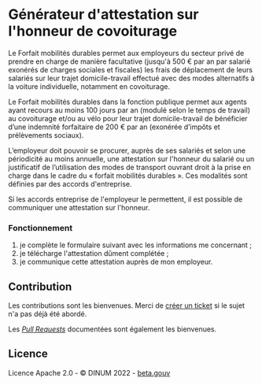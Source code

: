 # Générateur d'attestation sur l'honneur de covoiturage

Le Forfait mobilités durables permet aux employeurs du secteur privé de prendre en charge de manière facultative (jusqu'à 500 € par an par salarié exonérés de charges sociales et fiscales) les frais de déplacement de leurs salariés sur leur trajet domicile-travail effectué avec des modes alternatifs à la voiture individuelle, notamment en covoiturage.

Le Forfait mobilités durables dans la fonction publique permet aux agents ayant recours au moins 100 jours par an (modulé selon le temps de travail) au covoiturage et/ou au vélo pour leur trajet domicile-travail de bénéficier d’une indemnité forfaitaire de 200 € par an (exonérée d’impôts et prélèvements sociaux).

L’employeur doit pouvoir se procurer, auprès de ses salariés et selon une périodicité au moins annuelle, une attestation sur l'honneur du salarié ou un justificatif de l’utilisation des modes de transport ouvrant droit à la prise en charge dans le cadre du « forfait mobilités durables ». Ces modalités sont définies par des accords d'entreprise.

Si les accords entreprise de l'employeur le permettent, il est possible de communiquer une attestation sur l'honneur.

### Fonctionnement

1. je complète le formulaire suivant avec les informations me concernant ;
2. je télécharge l'attestation dûment complétée ;
3. je communique cette attestation auprès de mon employeur.

## Contribution

Les contributions sont les bienvenues. Merci de [créer un ticket](/../../issues) si le sujet n'a pas déjà été abordé.

Les [_Pull Requests_](/../../pulls) documentées sont également les bienvenues.

## Licence

Licence Apache 2.0 - © DINUM 2022 - [beta.gouv](https://beta.gouv.fr)
